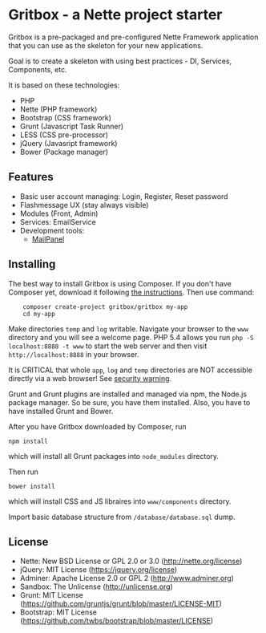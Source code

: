 Gritbox - a Nette project starter
=============

Gritbox is a pre-packaged and pre-configured Nette Framework application
that you can use as the skeleton for your new applications.

Goal is to create a skeleton with using best practices - DI, Services, Components, etc.

It is based on these technologies:

- PHP
- Nette (PHP framework)
- Bootstrap (CSS framework)
- Grunt (Javascript Task Runner)
- LESS (CSS pre-processor)
- jQuery (Javasript framework)
- Bower (Package manager)

Features
--------

- Basic user account managing: Login, Register, Reset password
- Flashmessage UX (stay always visible)
- Modules (Front, Admin)
- Services: EmailService
- Development tools:
	- [MailPanel](https://github.com/repli2dev/nette-mailpanel)

Installing
----------

The best way to install Gritbox is using Composer. If you don't have Composer yet, download
it following [the instructions](http://doc.nette.org/composer). Then use command:

		composer create-project gritbox/gritbox my-app
		cd my-app

Make directories `temp` and `log` writable. Navigate your browser
to the `www` directory and you will see a welcome page. PHP 5.4 allows
you run `php -S localhost:8888 -t www` to start the web server and
then visit `http://localhost:8888` in your browser.

It is CRITICAL that whole `app`, `log` and `temp` directories are NOT accessible
directly via a web browser! See [security warning](http://nette.org/security-warning).

Grunt and Grunt plugins are installed and managed via npm, the Node.js package manager. So
be sure, you have them installed. Also, you have to have installed Grunt and Bower.

After you have Gritbox downloaded by Composer, run

	npm install

which will install all Grunt packages into `node_modules` directory.

Then run

	bower install

which will install CSS and JS libraires into `www/components` directory.

Import basic database structure from `/database/database.sql` dump.

License
-------
- Nette: New BSD License or GPL 2.0 or 3.0 (http://nette.org/license)
- jQuery: MIT License (https://jquery.org/license)
- Adminer: Apache License 2.0 or GPL 2 (http://www.adminer.org)
- Sandbox: The Unlicense (http://unlicense.org)
- Grunt: MIT License (https://github.com/gruntjs/grunt/blob/master/LICENSE-MIT)
- Bootstrap: MIT License (https://github.com/twbs/bootstrap/blob/master/LICENSE)